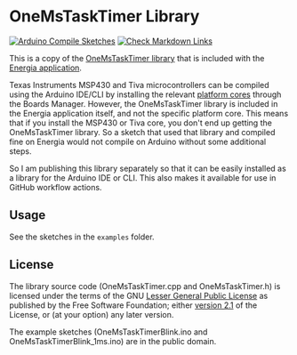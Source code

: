 # OneMsTaskTimer Library

[![Arduino Compile Sketches](https://github.com/Andy4495/OneMsTaskTimer/actions/workflows/arduino-compile-sketches.yml/badge.svg)](https://github.com/Andy4495/OneMsTaskTimer/actions/workflows/arduino-compile-sketches.yml)
[![Check Markdown Links](https://github.com/Andy4495/OneMsTaskTimer/actions/workflows/CheckMarkdownLinks.yml/badge.svg)](https://github.com/Andy4495/OneMsTaskTimer/actions/workflows/CheckMarkdownLinks.yml)

This is a copy of the [OneMsTaskTimer library][4] that is included with the [Energia application][1].

Texas Instruments MSP430 and Tiva microcontrollers can be compiled using the Arduino IDE/CLI by installing the relevant [platform cores][6] through the Boards Manager. However, the OneMsTaskTimer library is included in the Energia application itself, and not the specific platform core. This means that if you install the MSP430 or Tiva core, you don't end up getting the OneMsTaskTimer library. So a sketch that used that library and compiled fine on Energia would not compile on Arduino without some additional steps.

So I am publishing this library separately so that it can be easily installed as a library for the Arduino IDE or CLI. This also makes it available for use in GitHub workflow actions.

## Usage

See the sketches in the `examples` folder.

## License

The library source code (OneMsTaskTimer.cpp and OneMsTaskTimer.h) is licensed under the terms of the GNU [Lesser General Public License][100] as published by the Free Software Foundation; either [version 2.1][102] of the License, or (at your option) any later version.

The example sketches (OneMsTaskTimerBlink.ino and OneMsTaskTimerBlink_1ms.ino) are in the public domain.

[1]: https://energia.nu
[4]: https://github.com/robertinant/EnergiaNG/tree/master/libraries/OneMsTaskTimer
[6]: https://arduino.github.io/arduino-cli/0.21/platform-specification/
[100]: https://www.gnu.org/licenses/licenses.html#LGPL
[102]: https://www.gnu.org/licenses/old-licenses/lgpl-2.1.en.html
[//]: # ([200]: https://github.com/Andy4495/OneMsTaskTimer)

[//]: # (This is a way to hack a comment in Markdown. This will not be displayed when rendered.)
